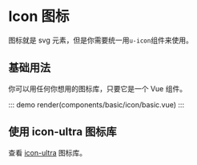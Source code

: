 # Icon 图标

图标就是 svg 元素，但是你需要统一用`u-icon`组件来使用。

## 基础用法

你可以用任何你想用的图标库，只要它是一个 Vue 组件。

::: demo
render(components/basic/icon/basic.vue)
:::

## 使用 icon-ultra 图标库

查看 [icon-ultra](https://cabinet-fe.github.io/icon-ultra/) 图标库。
